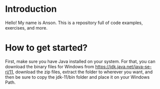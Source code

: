# Introduction

Hello! My name is Anson. This is a repository full of code examples, exercises, and more. 

# How to get started?

First, make sure you have Java installed on your system. For that, you can download the binary files for Windows from https://jdk.java.net/java-se-ri/11, download the zip files, extract the folder to wherever you want, and then be sure to copy the jdk-11/bin folder and place it on your Windows Path.
